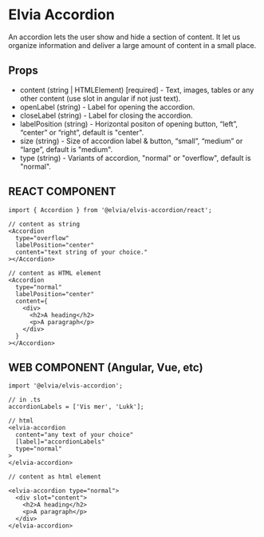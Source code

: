 # Elvia Accordion

An accordion lets the user show and hide a section of content. It let us organize information and deliver a
large amount of content in a small place.

## Props

- content (string | HTMLElement) [required] - Text, images, tables or any other content (use slot in angular
  if not just text).
- openLabel (string) - Label for opening the accordion.
- closeLabel (string) - Label for closing the accordion.
- labelPosition (string) - Horizontal positon of opening button, “left”, “center” or “right”, default is
  "center".
- size (string) - Size of accordion label & button, “small”, “medium” or “large”, default is "medium".
- type (string) - Variants of accordion, "normal" or "overflow", default is "normal".

## REACT COMPONENT

```
import { Accordion } from '@elvia/elvis-accordion/react';
```

```
// content as string
<Accordion
  type="overflow"
  labelPosition="center"
  content="text string of your choice."
></Accordion>

// content as HTML element
<Accordion
  type="normal"
  labelPosition="center"
  content={
    <div>
      <h2>A heading</h2>
      <p>A paragraph</p>
    </div>
  }
></Accordion>

```

## WEB COMPONENT (Angular, Vue, etc)

```
import '@elvia/elvis-accordion';
```

```
// in .ts
accordionLabels = ['Vis mer', 'Lukk'];

// html
<elvia-accordion
  content="any text of your choice"
  [label]="accordionLabels"
  type="normal"
>
</elvia-accordion>

// content as html element

<elvia-accordion type="normal">
  <div slot="content">
    <h2>A heading</h2>
    <p>A paragraph</p>
  </div>
</elvia-accordion>
```
